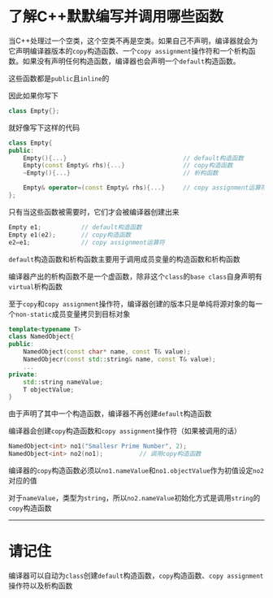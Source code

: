 # 了解C++默默编写并调用哪些函数

当C++处理过一个空类，这个空类不再是空类。如果自己不声明，编译器就会为它声明编译器版本的`copy`构造函数、一个`copy assignment`操作符和一个析构函数。如果没有声明任何构造函数，编译器也会声明一个`default`构造函数。

这些函数都是`public`且`inline`的

因此如果你写下

```cpp
class Empty{};
```

就好像写下这样的代码

```cpp
class Empty{
public:
    Empty(){...}                                // default构造函数
    Empty(const Empty& rhs){...}                // copy构造函数
    ~Empty(){...}                               // 析构函数

    Empty& operator=(const Empty& rhs){...}     // copy assignment运算符
};
```

只有当这些函数被需要时，它们才会被编译器创建出来

```cpp
Empty e1;           // default构造函数
Empty e1(e2);       // copy构造函数
e2=e1;              // copy assignment运算符
```

`default`构造函数和析构函数主要用于调用成员变量的构造函数和析构函数

编译器产出的析构函数不是一个虚函数，除非这个`class`的`base class`自身声明有`virtual`析构函数

至于`copy`和`copy assignment`操作符，编译器创建的版本只是单纯将源对象的每一个`non-static`成员变量拷贝到目标对象

```cpp
template<typename T>
class NamedObject{
public:
    NamedObject(const char* name, const T& value);
    NamedObjecr(const std::string& name, const T& value);
    ...
private:
    std::string nameValue;
    T objectValue;
}
```

由于声明了其中一个构造函数，编译器不再创建`default`构造函数

编译器会创建`copy`构造函数和`copy assignment`操作符（如果被调用的话）

```cpp
NamedObject<int> no1("Smallesr Prime Number", 2);
NamedObject<int> no2(no1);          // 调用copy构造函数
```

编译器的`copy`构造函数必须以`no1.nameValue`和`no1.objectValue`作为初值设定`no2`对应的值

对于`nameValue`，类型为`string`，所以`no2.nameValue`初始化方式是调用`string`的`copy`构造函数

---

# 请记住

编译器可以自动为`class`创建`default`构造函数，`copy`构造函数、`copy assignment`操作符以及析构函数
